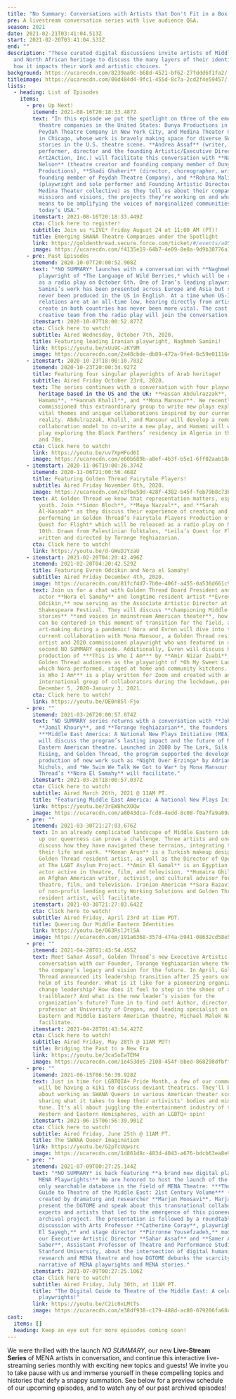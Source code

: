 ```yaml
---
title: "No Summary: Conversations with Artists that Don't Fit in a Box!"
pre: A livestream conversation series with live audience Q&A.
season: 2021
date: 2021-02-21T03:41:04.513Z
start: 2021-02-20T03:41:04.533Z
end: ""
description: "These curated digital discussions invite artists of Middle Eastern
  and North African heritage to discuss the many layers of their identity and
  how it impacts their work and artistic choices. "
background: https://ucarecdn.com/8239aa0c-b68d-4521-bf62-27fddd6f1fa2/
titleimage: https://ucarecdn.com/00d484d4-9fc1-455d-8c7a-2cd2f4e59457/
lists:
  - heading: List of Episodes
    items:
      - pre: Up Next!
        itemend: 2021-08-16T20:18:33.487Z
        text: "In this episode we put the spotlight on three of the emerging SWANA
          theatre companies in the United States: Dunya Productions in Seattle,
          Peydah Theatre Company in New York City, and Medina Theater Collective
          in Chicago, whose work is bravely making space for diverse SWANA
          stories in the U.S. theatre scene. **Andrea Assaf** (writer,
          performer, director and the founding Artistic/Executive Director of
          Art2Action, Inc.) will facilitate this conversation with **Nabra
          Nelson** (theatre creator and founding company member of Dunya
          Productions), **Shadi Ghaheri** (director, choreographer, writer and
          founding member of Peydah Theatre Company), and **Rohina Malik**
          (playwright and solo performer and Founding Artistic Director of
          Medina Theater collective) as they tell us about their companies’
          missions and visions, the projects they’re working on and what it
          means to be amplifying the voices of marginalized communities in
          today’s USA."
        itemstart: 2021-08-16T20:18:33.449Z
        cta: Click here to register!
        subtitle: Join us *LIVE* Friday August 24 at 11:00 AM (PT)!
        title: Emerging SWANA Theatre Companies under the Spotlight
        link: https://goldenthread.secure.force.com/ticket/#/events/a0S3Z000007YfrzUAC
        image: https://ucarecdn.com/f4135e19-64b7-4e09-8e8a-9d9b30776a1e/
      - pre: Past Episodes
        itemend: 2020-10-07T20:00:52.908Z
        text: "*NO SUMMARY* launches with a conversation with **Naghmeh Samini**,
          playwright of *The Language of Wild Berries,* which will be released
          as a radio play on October 6th. One of Iran’s leading playwrights,
          Samini’s work has been presented across Europe and Asia but she has
          never been produced in the US in English. At a time when US-Iran
          relations are at an all-time low, hearing directly from artists that
          create in both countries has never been more vital. The cast and
          creative team from the radio play will join the conversation."
        itemstart: 2020-10-07T18:00:52.877Z
        cta: Click here to watch!
        subtitle: Aired Wednesday, October 7th, 2020.
        title: Featuring leading Iranian playwright, Naghmeh Samini!
        link: https://youtu.be/xUu9C-zKY9M
        image: https://ucarecdn.com/2a48cbde-db89-472a-9fe4-8c59e01116ea/
      - itemstart: 2020-10-23T18:00:10.783Z
        itemend: 2020-10-23T20:00:34.927Z
        title: Featuring four singular playwrights of Arab heritage!
        subtitle: Aired Friday October 23rd, 2020.
        text: The series continues with a conversation with four playwrights of Arab
          heritage based in the US and the UK: **Hassan Abdulrazzak**, **Tariq
          Hamami**, **Hannah Khalil**, and **Mona Mansour**. We recently
          commissioned this extraordinary group to write new plays exploring
          vital themes and unique collaborations inspired by our current
          reality. Abdulrazzak, Khalil, and Mansour will develop a remote
          collaboration model to co-write a new play, and Hamami will write a
          play exploring the Black Panthers’ residency in Algeria in the 1960s
          and 70s.
        cta: Click here to watch!
        link: https://youtu.be/uv7XpHFod6I
        image: https://ucarecdn.com/e60b689b-a8ef-4b3f-b5e1-6ff02aab18e8/
      - itemstart: 2020-11-06T19:00:26.374Z
        itemend: 2020-11-06T21:00:56.468Z
        title: Featuring Golden Thread Fairytale Players!
        subtitle: Aired Friday November 6th, 2020.
        image: https://ucarecdn.com/e3fbe59d-428f-4382-b45f-feb79b8c73be/
        text: At Golden Thread we know that representation matters, especially for
          youth. Join **Simon Bloch**, **Maya Nazzal**, and **Sarah
          Al-Kassab** as they discuss their experience of creating and
          performing in Golden Thread’s Fairytale Players Production of *Leila’s
          Quest for Flight* which will be released as a radio play on November
          10th. Drawn from Palestinian folktales, *Leila’s Quest for Flight* is
          written and directed by Torange Yeghiazarian.
        cta: Click here to watch!
        link: https://youtu.be/d-GWuDJYzaU
      - itemstart: 2021-02-20T04:20:42.496Z
        itemend: 2021-02-20T04:20:42.529Z
        title: Featuring Evren Odcikin and Nora el Samahy!
        subtitle: Aired Friday December 4th, 2020.
        image: https://ucarecdn.com/81fcf4d7-7b0e-406f-a455-0a536d661c9a/
        text: Join us for a chat with Golden Thread Board President and beloved
          actor **Nora el Samahy** and longtime resident artist **Evren
          Odcikin,** now serving as the Associate Artistic Director at Oregon
          Shakespeare Festival. They will discuss **championing Middle Eastern
          stories** **and voices in mainstream American theater**, how artists
          can be centered in this moment of transition for the field, and
          art-making during a pandemic! Nora and Evren will dive into their
          current collaboration with Mona Mansour, a Golden Thread resident
          artist and 2020 commissioned playwright who was featured in our
          second NO SUMMARY episode. Additionally, Evren will discuss his
          production of ***This is Who I Am*** by **Amir Nizar Zuabi**, known to
          Golden Thread audiences as the playwright of *Oh My Sweet Land* in
          which Nora performed, staged at home and community kitchens. ***This
          is Who I Am*** is a play written for Zoom and created with an
          international group of collaborators during the lockdown, performed
          December 5, 2020-January 3, 2021.
        cta: Click here to watch!
        link: https://youtu.be/OE0n8Sl-Fjo
      - pre: ""
        itemend: 2021-03-26T20:00:57.074Z
        text: "NO SUMMARY series returns with a conversation with **John Eisner**,
          **Jamil Khoury**, and **Torange Yeghiazarian**, the founders of
          ***Middle East America: A National New Plays Initiative (MEA)***. They
          will discuss the program’s lasting impact and the future of Middle
          Eastern American theatre. Launched in 2008 by The Lark, Silk Road
          Rising, and Golden Thread, the program supported the development and
          production of new work such as *Night Over Erzinga* by Adriana Sevahn
          Nichols, and *We Swim We Talk We Got to War* by Mona Mansour. Golden
          Thread’s **Nora El Samahy** will facilitate."
        itemstart: 2021-03-26T18:00:57.037Z
        cta: Click here to watch!
        subtitle: Aired March 26th, 2021 @ 11AM PT.
        title: "Featuring Middle East America: A National New Plays Initiative!"
        link: https://youtu.be/3rEW8hcXOQw
        image: https://ucarecdn.com/a8043dca-fcd8-4edd-8c08-f0a7fa9a09aa/
      - pre: ""
        itemend: 2021-03-30T21:27:03.676Z
        text: In an already complicated landscape of Middle Eastern identities, holding
          up our queerness can prove a challenge. Three artists and one mother
          discuss how they have navigated these terrains, integrating them in
          their life and work. **Kenan Arun** is a Turkish makeup designer and
          Golden Thread resident artist, as well as the Director of Operations
          at The LGBT Asylum Project. **Amin El Gamal** is an Egyptian American
          actor active in theatre, film, and television. **Humaira Ghilzai** is
          an Afghan American writer, activist, and cultural advisor for
          theatre, film, and television. Iranian American **Sara Razavi**, CEO
          of non-profit lending entity Working Solutions and Golden Thread
          resident artist, will facilitate.
        itemstart: 2021-03-30T21:27:03.642Z
        cta: Click here to watch!
        subtitle: Aired Friday, April 23rd at 11am PDT.
        title: Queering Our Middle Eastern Identities
        link: https://youtu.be/O63RslJtl5A
        image: https://ucarecdn.com/191a6368-357d-474a-b941-08632cd58e5e/
      - pre: ""
        itemend: 2021-04-28T01:43:54.455Z
        text: Meet Sahar Assaf, Golden Thread’s new Executive Artistic Director in
          conversation with our Founder, Torange Yeghiazarian where they discuss
          the company’s legacy and vision for the future. In April, Golden
          Thread announced its leadership transition after 25 years under the
          helm of its founder. What is it like for a pioneering organization to
          change leadership? How does it feel to step in the shoes of a
          trailblazer? And what is the new leader’s vision for the
          organization’s future? Tune in to find out! Author, director, theatre
          professor at University of Oregon, and leading specialist on Middle
          Eastern and Middle Eastern American theatre, Michael Malek Najjar will
          facilitate.
        itemstart: 2021-04-28T01:43:54.427Z
        cta: Click here to watch!
        subtitle: Aired Friday, May 28th @ 11AM PDT!
        title: Bridging the Past to a New Era
        link: https://youtu.be/3caSoEwTEM4
        image: https://ucarecdn.com/1e453de5-2108-454f-bbed-868298dfbff0/
      - pre: ""
        itemend: 2021-06-15T06:56:39.928Z
        text: Just in time for LGBTQIA+ Pride Month, a few of our community artivists
          will be having a kiki to discuss deviant theatrics. They'll be talking
          about working as SWANA Queers in various American theater scenes, and
          sharing what it takes to keep their artivists' bodies and minds in
          tune. It's all about juggling the entertainment industry of the
          Western and Eastern Hemispheres, with an LGBTQ+ spin!
        itemstart: 2021-06-15T06:56:39.901Z
        cta: Click here to watch!
        subtitle: Aired Friday, June 25th @ 11AM PT.
        title: The SWANA Queer Imagination
        link: https://youtu.be/G2pTcUqwsrc
        image: https://ucarecdn.com/1d861d8c-483d-4043-a676-bdcb63ea8e96/
      - pre: ""
        itemend: 2021-07-09T00:27:25.144Z
        text: "*NO SUMMARY* is back featuring **a brand new digital platform celebrating
          MENA Playwrights!** We are honored to host the launch of the first and
          only searchable database in the field of MENA Theatre: ***The Digital
          Guide to Theatre of the Middle East: 21st Century Volume*** (DGTOME)
          created by dramaturg and researcher **Marjan Moosavi**. Marjan will
          present the DGTOME and speak about this transnational collaboration of
          experts and artists that led to the emergence of this pioneering
          archival project. The presentation is followed by a roundtable
          discussion with Arts Professor **Catherine Coray**, playwright **Adam
          El Sayegh,** and stage director **Pirronne Yousefzadeh,** moderated by
          our Executive Artistic Director **Sahar Assaf** and **Samer Al
          Saber**, Assistant Professor of Theatre and Performance Studies at
          Stanford University, about the intersection of digital humanities
          research and MENA theatre and how DGTOME debunks the scarcity
          narrative of MENA playwrights and MENA stories."
        itemstart: 2021-07-09T00:27:25.106Z
        cta: Click here to watch!
        subtitle: Aired Friday, July 30th, at 11AM PT.
        title: "The Digital Guide to Theatre of the Middle East: A celebration of MENA
          playwrights!"
        link: https://youtu.be/C2ic0xLMtTs
        image: https://ucarecdn.com/e38df938-c179-488d-ac80-079206fa68c1/
cast:
  items: []
  heading: Keep an eye out for more episodes coming soon!
---
```

We were thrilled with the launch *NO SUMMARY*, our new **Live-Stream Series** of MENA artists in conversation, and continue this interactive live-streaming series monthly with exciting new topics and guests! We invite you to take pause with us and immerse yourself in these compelling topics and histories that defy a snappy summation. See below for a preview schedule of our upcoming episodes, and to watch any of our past archived episodes!